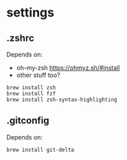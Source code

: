 # settings
## .zshrc
Depends on:
* oh-my-zsh https://ohmyz.sh/#install
* other stuff too?
```
brew install zsh
brew install fzf
brew install zsh-syntax-highlighting
```

## .gitconfig
Depends on:
```
brew install git-delta
```
